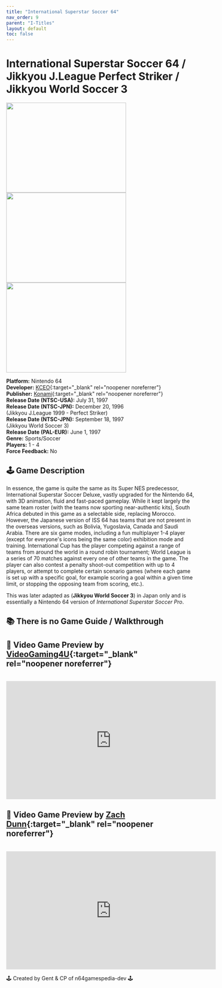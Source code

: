 ```yaml
---
title: "International Superstar Soccer 64"
nav_order: 9
parent: "I-Titles"
layout: default
toc: false
---
```


# International Superstar Soccer 64 / Jikkyou J.League Perfect Striker / Jikkyou World Soccer 3

<b>
<img src="https://images.launchbox-app.com/d503b597-d94a-4ce6-a507-00e6e0e16700.jpg" alt="" width="320" height="240" />
<img src="https://www.project64-legacy.com/data/uploads/BoxArt/PERFECT_STRIKER.png" alt="" width="320" height="240" />
<img src="https://images.launchbox-app.com//bd42f505-2f01-4309-9175-3d8d44cdb502.png" alt="" width="320" height="240" />
</b>

**Platform:** Nintendo 64  
**Developer:** [KCEO](https://en.wikipedia.org/wiki/Konami#Former_subsidiaries){:target="_blank" rel="noopener noreferrer"}  
**Publisher:** [Konami](https://en.wikipedia.org/wiki/Konami){:target="_blank" rel="noopener noreferrer"}  
**Release Date (NTSC-USA):** July 31, 1997  
**Release Date (NTSC-JPN):** December 20, 1996  
(Jikkyou J.League 1999 - Perfect Striker)  
**Release Date (NTSC-JPN):** September 18, 1997  
(Jikkyou World Soccer 3)  
**Release Date (PAL-EUR):** June 1, 1997  
**Genre:** Sports/Soccer  
**Players:** 1 - 4  
**Force Feedback:** No  

## 🕹️ Game Description
In essence, the game is quite the same as its Super NES predecessor, International Superstar Soccer Deluxe, vastly upgraded for the Nintendo 64, with 3D animation, fluid and fast-paced gameplay. While it kept largely the same team roster (with the teams now sporting near-authentic kits), South Africa debuted in this game as a selectable side, replacing Morocco. However, the Japanese version of ISS 64 has teams that are not present in the overseas versions, such as Bolivia, Yugoslavia, Canada and Saudi Arabia. There are six game modes, including a fun multiplayer 1-4 player (except for everyone's icons being the same color) exhibition mode and training. International Cup has the player competing against a range of teams from around the world in a round robin tournament; World League is a series of 70 matches against every one of other teams in the game. The player can also contest a penalty shoot-out competition with up to 4 players, or attempt to complete certain scenario games (where each game is set up with a specific goal, for example scoring a goal within a given time limit, or stopping the opposing team from scoring, etc.).

This was later adapted as (**Jikkyou World Soccer 3**) in Japan only and is essentially a Nintendo 64 version of *International Superstar Soccer Pro*.

## 📚 There is no Game Guide / Walkthrough

## 🎥 Video Game Preview by [VideoGaming4U](https://www.youtube.com/channel/UCq_f3ep8AuN4DmxansRWNUg){:target="_blank" rel="noopener noreferrer"}
<br />  
<iframe width="560" height="315" src="https://www.youtube.com/embed/fUXu1ms-Bek" title="YouTube video player" frameborder="0" allowfullscreen></iframe>

## 🎥 Video Game Preview by [Zach Dunn](https://www.youtube.com/channel/UC1-Wl7ME-xCOI-77uzYz5Tg){:target="_blank" rel="noopener noreferrer"}
<br />  
<iframe width="560" height="315" src="https://www.youtube.com/embed/WJYkDZ4v6xw" title="YouTube video player" frameborder="0" allowfullscreen></iframe>

🕹️ Created by Gent & CP of n64gamespedia-dev 🕹️  
<!-- Vault Format: n64gamespedia-dev -->  
<!-- Protocol Source: _vault-specs/format-protocol.md -->
